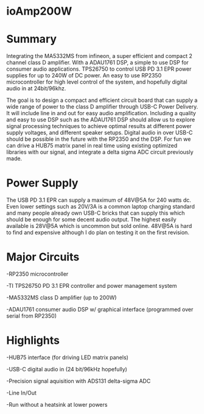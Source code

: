 # ioAmp200W

# Summary

Integrating the MA5332MS from infineon, a super efficient and compact 2 channel class D amplifier. With a ADAU1761 DSP, a simple to use DSP for consumer audio applications. TPS26750 to control USB PD 3.1 EPR power supplies for up to 240W of DC power. An easy to use RP2350 microcontroller for high level control of the system, and hopefully digital audio in at 24bit/96khz.

The goal is to design a compact and efficient circuit board that can supply a wide range of power to the class D amplifier through USB-C Power Delivery. It will include line in and out for easy audio amplification. Including a quality and easy to use DSP such as the ADAU1761 DSP should allow us to explore signal processing techniques to achieve optimal results at different power supply voltages, and different speaker setups. Digital audio in over USB-C should be possible in the future with the RP2350 and the DSP. For fun we can drive a HUB75 matrix panel in real time using existing optimized libraries with our signal, and integrate a delta sigma ADC circuit previously made.

# Power Supply

The USB PD 3.1 EPR can supply a maximum of 48V@5A for 240 watts dc. Even lower settings such as 20V/3A is a common laptop charging standard and many people already own USB-C bricks that can supply this which should be enough for some decent audio output. The highest easily available is 28V@5A which is uncommon but sold online. 48V@5A is hard to find and expensive although I do plan on testing it on the first revision. 

# Major Circuits

-RP2350 microcontroller

-TI TPS26750 PD 3.1 EPR controller and power management system

-MA5332MS class D amplifier (up to 200W)

-ADAU1761 consumer audio DSP w/ graphical interface (programmed over serial from RP2350)


# Highlights

-HUB75 interface (for driving LED matrix panels)

-USB-C digital audio in (24 bit/96kHz hopefully)

-Precision signal aquisition with ADS131 delta-sigma ADC

-Line In/Out

-Run without a heatsink at lower powers

